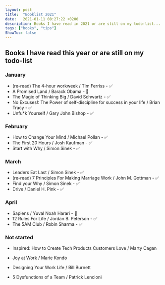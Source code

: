 ```yaml
---
layout: post
title:  "Booklist 2021"
date:   2021-01-11 08:27:22 +0200
description: Books I have read in 2021 or are still on my todo-list... 
tags: ["books", "tips"]
ShowToc: false
---
```

## Books I have read this year or are still on my todo-list
### January
* (re-read) The 4-hour workweek / Tim Ferriss - ✅
* A Promised Land / Barack Obama - 📖
* The Magic of Thinking Big / David Schwartz - ✅
* No Excuses!: The Power of self-discipline for success in your life / Brian Tracy - ✅
* Unfu*k Yourself / Gary John Bishop - ✅

### February
* How to Change Your Mind / Michael Pollan - ✅
* The First 20 Hours / Josh Kaufman - ✅
* Start with Why / Simon Sinek - ✅

### March
* Leaders Eat Last / Simon Sinek - ✅
* (re-read) 7 Principles For Making Marriage Work / John M. Gottman - ✅
* Find your Why / Simon Sinek - ✅
* Drive / Daniel H. Pink - ✅

### April
* Sapiens / Yuval Noah Harari - 📖
* 12 Rules For Life / Jordan B. Peterson - ✅
* The 5AM Club / Robin Sharma - ✅

### Not started
* Inspired: How to Create Tech Products Customers Love / Marty Cagan
* Joy at Work / Marie Kondo
* Designing Your Work Life / Bill Burnett

* 5 Dysfunctions of a Team / Patrick Lencioni
